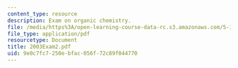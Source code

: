 ```yaml
---
content_type: resource
description: Exam on organic chemistry.
file: /media/https%3A/open-learning-course-data-rc.s3.amazonaws.com/5-13-organic-chemistry-ii-fall-2003/9e0c7fc7250ebfac056f72c89f044770_2003Exam2.pdf
file_type: application/pdf
resourcetype: Document
title: 2003Exam2.pdf
uid: 9e0c7fc7-250e-bfac-056f-72c89f044770
---
```

